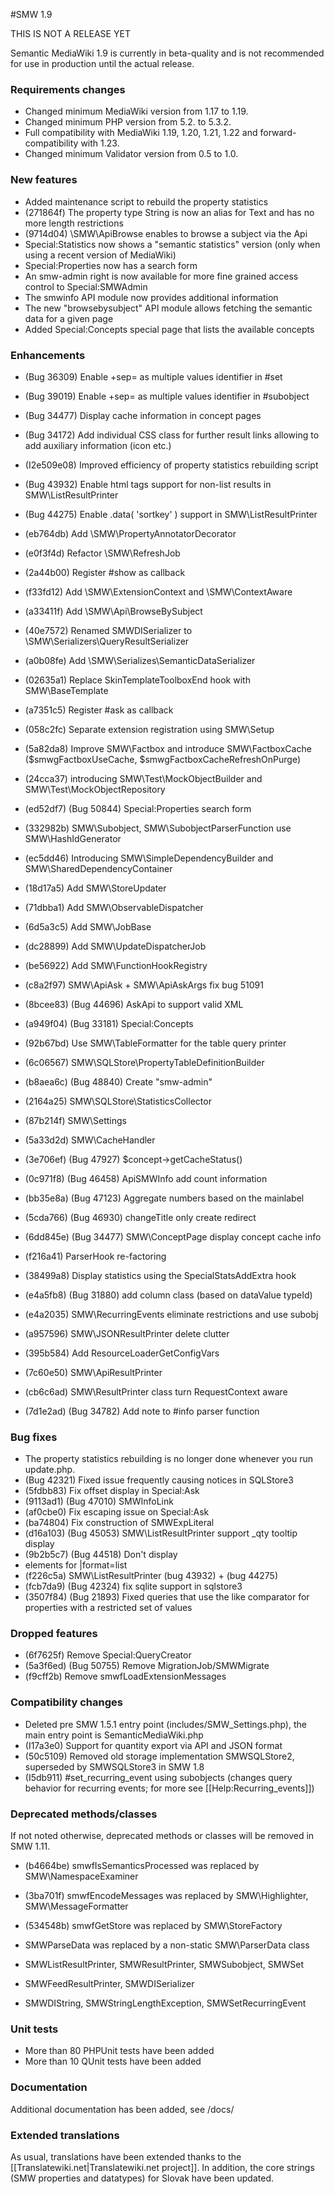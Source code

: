 #SMW 1.9

THIS IS NOT A RELEASE YET

Semantic MediaWiki 1.9 is currently in beta-quality and is not recommended for use in
production until the actual release.

### Requirements changes

* Changed minimum MediaWiki version from 1.17 to 1.19.
* Changed minimum PHP version from 5.2. to 5.3.2.
* Full compatibility with MediaWiki 1.19, 1.20, 1.21, 1.22 and forward-compatibility with 1.23.
* Changed minimum Validator version from 0.5 to 1.0.

### New features

* Added maintenance script to rebuild the property statistics
* (271864f) The property type String is now an alias for Text and has no more length restrictions
* (9714d04) \SMW\ApiBrowse enables to browse a subject via the Api
* Special:Statistics now shows a "semantic statistics" version (only when using a recent version of MediaWiki)
* Special:Properties now has a search form
* An smw-admin right is now available for more fine grained access control to Special:SMWAdmin
* The smwinfo API module now provides additional information
* The new "browsebysubject" API module allows fetching the semantic data for a given page
* Added Special:Concepts special page that lists the available concepts

### Enhancements

* (Bug 36309) Enable +sep= as multiple values identifier in #set
* (Bug 39019) Enable +sep= as multiple values identifier in #subobject
* (Bug 34477) Display cache information in concept pages
* (Bug 34172) Add individual CSS class for further result links allowing to add auxiliary information (icon etc.)
* (I2e509e08) Improved efficiency of property statistics rebuilding script
* (Bug 43932) Enable html tags support for non-list results in SMW\ListResultPrinter
* (Bug 44275) Enable .data( 'sortkey' ) support in SMW\ListResultPrinter

* (eb764db) Add \SMW\PropertyAnnotatorDecorator
* (e0f3f4d) Refactor	\SMW\RefreshJob
* (2a44b00) Register #show as callback
* (f33fd12) Add \SMW\ExtensionContext and \SMW\ContextAware
* (a33411f) Add \SMW\Api\BrowseBySubject
* (40e7572) Renamed SMWDISerializer to \SMW\Serializers\QueryResultSerializer
* (a0b08fe) Add \SMW\Serializes\SemanticDataSerializer
* (02635a1) Replace SkinTemplateToolboxEnd hook with SMW\BaseTemplate
* (a7351c5) Register #ask as callback
* (058c2fc) Separate extension registration using SMW\Setup
* (5a82da8) Improve SMW\Factbox and introduce SMW\FactboxCache ($smwgFactboxUseCache, $smwgFactboxCacheRefreshOnPurge)
* (24cca37) introducing SMW\Test\MockObjectBuilder and SMW\Test\MockObjectRepository
* (ed52df7) (Bug 50844) Special:Properties search form
* (332982b) SMW\Subobject, SMW\SubobjectParserFunction use SMW\HashIdGenerator
* (ec5dd46) Introducing SMW\SimpleDependencyBuilder and SMW\SharedDependencyContainer
* (18d17a5) Add SMW\StoreUpdater
* (71dbba1) Add SMW\ObservableDispatcher
* (6d5a3c5) Add SMW\JobBase
* (dc28899) Add SMW\UpdateDispatcherJob
* (be56922) Add SMW\FunctionHookRegistry
* (c8a2f97) SMW\ApiAsk + SMW\ApiAskArgs fix bug 51091
* (8bcee83) (Bug 44696) AskApi to support valid XML
* (a949f04) (Bug 33181) Special:Concepts
* (92b67bd) Use SMW\TableFormatter for the table query printer
* (6c06567) SMW\SQLStore\PropertyTableDefinitionBuilder
* (b8aea6c) (Bug 48840) Create "smw-admin"
* (2164a25) SMW\SQLStore\StatisticsCollector
* (87b214f) SMW\Settings
* (5a33d2d) SMW\CacheHandler
* (3e706ef) (Bug 47927) $concept->getCacheStatus()
* (0c971f8) (Bug 46458) ApiSMWInfo add count information
* (bb35e8a) (Bug 47123) Aggregate numbers based on the mainlabel
* (5cda766) (Bug 46930) changeTitle only create redirect
* (6dd845e) (Bug 34477) SMW\ConceptPage display concept cache info
* (f216a41) ParserHook re-factoring
* (38499a8) Display statistics using the SpecialStatsAddExtra hook
* (e4a5fb8) (Bug 31880) add column class (based on dataValue typeId)
* (e4a2035) SMW\RecurringEvents eliminate restrictions and use subobj
* (a957596) SMW\JSONResultPrinter delete clutter
* (395b584) Add ResourceLoaderGetConfigVars
* (7c60e50) SMW\ApiResultPrinter
* (cb6c6ad) SMW\ResultPrinter class turn RequestContext aware
* (7d1e2ad) (Bug 34782) Add note to #info parser function

### Bug fixes

* The property statistics rebuilding is no longer done whenever you run update.php.
* (Bug 42321) Fixed issue frequently causing notices in SQLStore3
* (5fdbb83) Fix offset display in Special:Ask
* (9113ad1) (Bug 47010) SMWInfoLink
* (af0cbe0) Fix escaping issue on Special:Ask
* (ba74804) Fix construction of SMWExpLiteral
* (d16a103) (Bug 45053) SMW\ListResultPrinter support _qty tooltip display
* (9b2b5c7) (Bug 44518) Don't display <li> elements for |format=list
* (f226c5a) SMW\ListResultPrinter (bug 43932) + (bug 44275)
* (fcb7da9) (Bug 42324) fix sqlite support in sqlstore3
* (3507f84) (Bug 21893) Fixed queries that use the like comparator for properties with a restricted set of values

### Dropped features

* (6f7625f) Remove Special:QueryCreator
* (5a3f6ed) (Bug 50755) Remove MigrationJob/SMWMigrate
* (f9cff2b) Remove smwfLoadExtensionMessages

### Compatibility changes

* Deleted pre SMW 1.5.1 entry point (includes/SMW_Settings.php), the main entry point is SemanticMediaWiki.php
* (I17a3e0) Support for quantity export via API and JSON format
* (50c5109) Removed old storage implementation SMWSQLStore2, superseded by SMWSQLStore3 in SMW 1.8
* (I5db911) #set_recurring_event using subobjects (changes query behavior for recurring events; for more see [[Help:Recurring_events]])

### Deprecated methods/classes

If not noted otherwise, deprecated methods or classes will be removed in SMW 1.11.

* (b4664be) smwfIsSemanticsProcessed was replaced by SMW\NamespaceExaminer
* (3ba701f) smwfEncodeMessages was replaced by SMW\Highlighter, SMW\MessageFormatter
* (534548b) smwfGetStore was replaced by SMW\StoreFactory
* SMWParseData was replaced by a non-static SMW\ParserData class

* SMWListResultPrinter, SMWResultPrinter, SMWSubobject, SMWSet
* SMWFeedResultPrinter, SMWDISerializer
* SMWDIString, SMWStringLengthException, SMWSetRecurringEvent

### Unit tests

* More than 80 PHPUnit tests have been added
* More than 10 QUnit tests have been added

### Documentation

Additional documentation has been added, see /docs/

### Extended translations

As usual, translations have been extended thanks to the [[Translatewiki.net|Translatewiki.net project]].
In addition, the core strings (SMW properties and datatypes) for Slovak have been updated.

